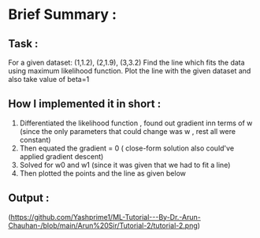 # Brief Summary :

## Task :

For a given dataset: (1,1.2), (2,1.9), (3,3.2)
Find the line which fits the data using maximum likelihood function. Plot the line with the given dataset and also take value of beta=1

## How I implemented it in short :

1) Differentiated the likelihood function , found out gradient inn terms of w  (since the only parameters that could change was w , rest all were constant)
2) Then equated the gradient = 0 ( close-form solution also could've applied gradient descent)
3) Solved for w0 and w1 (since it was given that we had to fit  a line)
4) Then plotted the points and the line as given below

## Output :

(https://github.com/Yashprime1/ML-Tutorial---By-Dr.-Arun-Chauhan-/blob/main/Arun%20Sir/Tutorial-2/tutorial-2.png)

